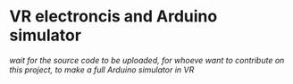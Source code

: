 # VR electroncis and Arduino simulator


*wait for the source code to be uploaded, for whoeve want to contribute on this project, to make a full Arduino simulator in VR*







